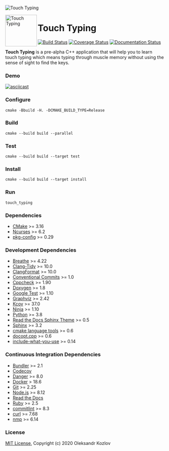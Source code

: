 ![Touch Typing](https://repository-images.githubusercontent.com/254851395/15050e80-0b0f-11eb-946c-fcf11540dae4)

<a href="https://github.com/oleksandrkozlov/touch_typing">
    <img src="https://raw.githubusercontent.com/oleksandrkozlov/touch_typing/master/docs/touch-typing-logo.png" alt="Touch Typing" title="Touch Typing" align="left" height="100" />
</a>

Touch Typing
============

[![Build Status](https://travis-ci.com/oleksandrkozlov/touch_typing.svg?branch=master)](https://travis-ci.com/oleksandrkozlov/touch_typing)
[![Coverage Status](https://codecov.io/gh/oleksandrkozlov/touch_typing/branch/master/graph/badge.svg)](https://codecov.io/gh/oleksandrkozlov/touch_typing)
[![Documentation Status](https://readthedocs.org/projects/touch-typing/badge/?version=latest)](https://touch-typing.readthedocs.io)

**Touch Typing** is a pre-alpha C++ application that will help you to learn touch typing which means typing through muscle memory without using the sense of sight to find the keys.

### Demo

[![asciicast](https://asciinema.org/a/364545.svg)](https://asciinema.org/a/364545)

### Configure

```
cmake -Bbuild -H. -DCMAKE_BUILD_TYPE=Release
```

### Build

```
cmake --build build --parallel
```

### Test

```
cmake --build build --target test
```

### Install

```
cmake --build build --target install
```

### Run

```
touch_typing
```

### Dependencies

* [CMake](https://cmake.org) >= 3.16
* [Ncurses](https://invisible-island.net/ncurses/) >= 6.2
* [pkg-config](https://www.freedesktop.org/wiki/Software/pkg-config/) >= 0.29

### Development Dependencies

* [Breathe](https://breathe.readthedocs.io) >= 4.22
* [Clang-Tidy](https://releases.llvm.org/10.0.0/tools/clang/tools/extra/docs/clang-tidy/) >= 10.0
* [ClangFormat](https://releases.llvm.org/10.0.0/tools/clang/docs/ClangFormat.html) >= 10.0
* [Conventional Commits](https://www.conventionalcommits.org) >= 1.0
* [Cppcheck](http://cppcheck.sourceforge.net) >= 1.90
* [Doxygen](https://www.doxygen.nl) >= 1.8
* [Google Test](https://github.com/google/googletest) >= 1.10
* [Graphviz](https://graphviz.org) >= 2.42
* [Kcov](http://simonkagstrom.github.io/kcov/) >= 37.0
* [Ninja](https://ninja-build.org) >= 1.10
* [Python](https://www.python.org) >= 3.8
* [Read the Docs Sphinx Theme](https://sphinx-rtd-theme.readthedocs.io) >= 0.5
* [Sphinx](https://www.sphinx-doc.org) >= 3.2
* [cmake language tools](https://cmake-format.readthedocs.io) >= 0.6
* [docopt.cpp](https://github.com/docopt/docopt.cpp) >= 0.6
* [include-what-you-use](https://include-what-you-use.org) >= 0.14

### Continuous Integration Dependencies

* [Bundler](https://bundler.io) >= 2.1
* [Codecov](https://codecov.io)
* [Danger](https://danger.systems/ruby) >= 8.0
* [Docker](https://www.docker.com) > 18.6
* [Git](https://git-scm.com) >= 2.25
* [Node.js](https://nodejs.org) >= 8.12
* [Read the Docs](https://readthedocs.org)
* [Ruby](https://www.ruby-lang.org) >= 2.5
* [commitlint](https://commitlint.js.org) >= 8.3
* [curl](https://curl.haxx.se) >= 7.68
* [nmp](https://www.npmjs.com) >= 6.14

### License

[MIT License](https://github.com/oleksandrkozlov/touch_typing/blob/master/LICENSE), Copyright (c) 2020 Oleksandr Kozlov
